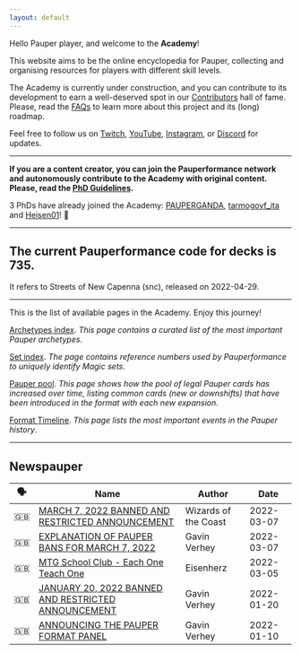 ```yaml
---
layout: default
---
```


<!-- This page is automatically generated by Myr: do not update it manually. -->
<!-- Changes directly applied here will be lost. -->
<!-- If you plan to update this page, please update the template at https://github.com/Pauperformance/pauperformance-bot -->
<!-- Templates can be found under pauperformance-bot/resources/templates/ -->

Hello Pauper player, and welcome to the **Academy**!

This website aims to be the online encyclopedia for Pauper, collecting and organising resources for players with different skill levels.

The Academy is currently under construction, and you can contribute to its development to earn a well-deserved spot in our [Contributors](./pages/contributors.html) hall of fame.
Please, read the [FAQs](./pages/faq.html) to learn more about this project and its (long) roadmap.

Feel free to follow us on [Twitch](https://www.twitch.tv/pauperformance), [YouTube](https://www.youtube.com/channel/UCDUiIskNnmuJ3XJ1SdQqs0A), [Instagram](https://www.instagram.com/pauperformance/), or [Discord](https://discord.gg/fYQbpjjkQ3) for updates.

---

**If you are a content creator, you can join the Pauperformance network and autonomously contribute to the Academy with original content.
Please, read the [PhD Guidelines](./pages/phd_guidelines.html).**

3 PhDs have already joined the Academy: [PAUPERGANDA](./phds/PAUPERGANDA.html), [tarmogoyf_ita](./phds/tarmogoyf_ita.html) and [Heisen01](./phds/Heisen01.html)! 🎉

---

## The current Pauperformance code for decks is **735**.
It refers to Streets of New Capenna (snc), released on 2022-04-29.

---

This is the list of available pages in the Academy.
Enjoy this journey!

[Archetypes index](./pages/archetypes_index.html). _This page contains a curated list of the most important Pauper archetypes_.

[Set index](./pages/set_index.html). _The page contains reference numbers used by Pauperformance to uniquely identify Magic sets_.

[Pauper pool](./pages/pauper_pool.html). _This page shows how the pool of legal Pauper cards has increased over time, listing common cards (new or downshifts) that have been introduced in the format with each new expansion_.

[Format Timeline](./pages/format_timeline.html). _This page lists the most important events in the Pauper history_.

---

## **Newspauper**

| 🗣️ | Name | Author | Date |
| -- | ---- | ------ | ---- |
| 🇬🇧 | [MARCH 7, 2022 BANNED AND RESTRICTED ANNOUNCEMENT](https://magic.wizards.com/en/articles/archive/news/march-7-2022-banned-and-restricted-announcement) | Wizards of the Coast | 2022-03-07   |
| 🇬🇧 | [EXPLANATION OF PAUPER BANS FOR MARCH 7, 2022](https://magic.wizards.com/en/articles/archive/news/explanation-pauper-bans-march-7-2022) | Gavin Verhey | 2022-03-07   |
| 🇬🇧 | [MTG School Club - Each One Teach One](https://www.youtube.com/watch?v=orMPmImTFN4) | Eisenherz | 2022-03-05   |
| 🇬🇧 | [JANUARY 20, 2022 BANNED AND RESTRICTED ANNOUNCEMENT](https://magic.wizards.com/en/articles/archive/news/january-20-2022-banned-and-restricted-announcement) | Gavin Verhey | 2022-01-20   |
| 🇬🇧 | [ANNOUNCING THE PAUPER FORMAT PANEL](https://magic.wizards.com/en/articles/archive/news/announcing-pauper-format-panel-2022-01-10) | Gavin Verhey | 2022-01-10   |

